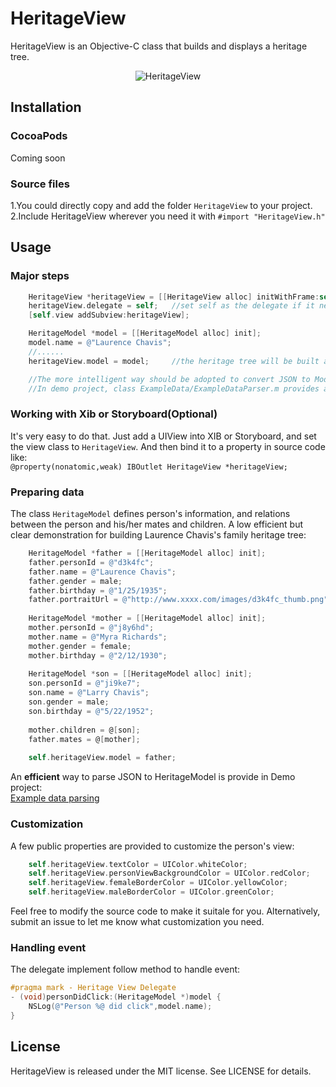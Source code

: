 # HeritageView

HeritageView is an Objective-C class that builds and displays a heritage tree.
<p align="center" >
<img src="https://raw.githubusercontent.com/chenyun122/HeritageView/master/Screenshot.PNG" alt="HeritageView" title="HeritageView">
</p>

## Installation
###  CocoaPods
Coming soon
###  Source files
1.You could directly copy and add the folder `HeritageView` to your project.   
2.Include HeritageView wherever you need it with `#import "HeritageView.h"`

## Usage
### Major steps
```objective-c
    HeritageView *heritageView = [[HeritageView alloc] initWithFrame:self.view.bounds];
    heritageView.delegate = self;   //set self as the delegate if it needs to receive click event
    [self.view addSubview:heritageView];

    HeritageModel *model = [[HeritageModel alloc] init];
    model.name = @"Laurence Chavis";
    //......
    heritageView.model = model;     //the heritage tree will be built after setting model

    //The more intelligent way should be adopted to convert JSON to Model instead of creating models manually.
    //In demo project, class ExampleData/ExampleDataParser.m provides an example for using YYModel to convert JSON data.
```

### Working with Xib or Storyboard(Optional)
It's very easy to do that. Just add a UIView into XIB or Storyboard, and set the view class to `HeritageView`. And then bind it to a property in source code like:   
`@property(nonatomic,weak) IBOutlet HeritageView *heritageView;`

### Preparing data
The class `HeritageModel` defines person's information, and relations between the person and his/her mates and children. A low efficient but clear demonstration for building Laurence Chavis's family heritage tree:
```objective-c
    HeritageModel *father = [[HeritageModel alloc] init];
    father.personId = @"d3k4fc";
    father.name = @"Laurence Chavis";
    father.gender = male;
    father.birthday = @"1/25/1935";
    father.portraitUrl = @"http://www.xxxx.com/images/d3k4fc_thumb.png";
    
    HeritageModel *mother = [[HeritageModel alloc] init];
    mother.personId = @"j8y6hd";
    mother.name = @"Myra Richards";
    mother.gender = female;
    mother.birthday = @"2/12/1930";
    
    HeritageModel *son = [[HeritageModel alloc] init];
    son.personId = @"ji9ke7";
    son.name = @"Larry Chavis";
    son.gender = male;
    son.birthday = @"5/22/1952";
    
    mother.children = @[son];
    father.mates = @[mother];
    
    self.heritageView.model = father;
```
An **efficient** way to parse JSON to HeritageModel is provide in Demo project:   
[Example data parsing](https://github.com/chenyun122/HeritageView/tree/master/HeritageViewDemo/ExampleData) 

### Customization
A few public properties are provided to customize the person's view:
```objective-c
    self.heritageView.textColor = UIColor.whiteColor;
    self.heritageView.personViewBackgroundColor = UIColor.redColor;
    self.heritageView.femaleBorderColor = UIColor.yellowColor;
    self.heritageView.maleBorderColor = UIColor.greenColor;
```
Feel free to modify the source code to make it suitale for you. Alternatively, submit an issue to let me know what customization you need.

### Handling event
The delegate implement follow method to handle event:
```objective-c
#pragma mark - Heritage View Delegate
- (void)personDidClick:(HeritageModel *)model {
    NSLog(@"Person %@ did click",model.name);
}
```

## License
HeritageView is released under the MIT license. See LICENSE for details.

